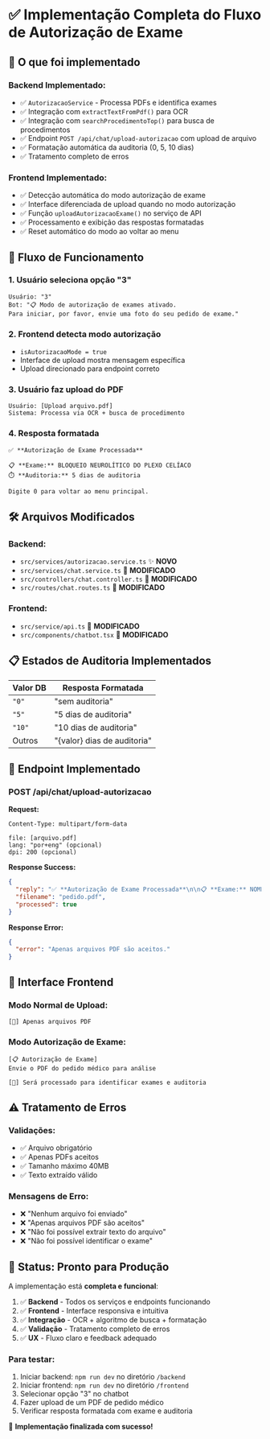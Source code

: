 # ✅ Implementação Completa do Fluxo de Autorização de Exame

## 🎯 **O que foi implementado**

### **Backend Implementado:**
- ✅ `AutorizacaoService` - Processa PDFs e identifica exames
- ✅ Integração com `extractTextFromPdf()` para OCR
- ✅ Integração com `searchProcedimentoTop()` para busca de procedimentos
- ✅ Endpoint `POST /api/chat/upload-autorizacao` com upload de arquivo
- ✅ Formatação automática da auditoria (0, 5, 10 dias)
- ✅ Tratamento completo de erros

### **Frontend Implementado:**
- ✅ Detecção automática do modo autorização de exame
- ✅ Interface diferenciada de upload quando no modo autorização
- ✅ Função `uploadAutorizacaoExame()` no serviço de API
- ✅ Processamento e exibição das respostas formatadas
- ✅ Reset automático do modo ao voltar ao menu

## 🔄 **Fluxo de Funcionamento**

### **1. Usuário seleciona opção "3"**
```
Usuário: "3"
Bot: "📋 Modo de autorização de exames ativado.
Para iniciar, por favor, envie uma foto do seu pedido de exame."
```

### **2. Frontend detecta modo autorização**
- `isAutorizacaoMode = true`
- Interface de upload mostra mensagem específica
- Upload direcionado para endpoint correto

### **3. Usuário faz upload do PDF**
```
Usuário: [Upload arquivo.pdf]
Sistema: Processa via OCR + busca de procedimento
```

### **4. Resposta formatada**
```
✅ **Autorização de Exame Processada**

📋 **Exame:** BLOQUEIO NEUROLÍTICO DO PLEXO CELÍACO
⏱️ **Auditoria:** 5 dias de auditoria

Digite 0 para voltar ao menu principal.
```

## 🛠️ **Arquivos Modificados**

### **Backend:**
- `src/services/autorizacao.service.ts` ✨ **NOVO**
- `src/services/chat.service.ts` 🔄 **MODIFICADO**
- `src/controllers/chat.controller.ts` 🔄 **MODIFICADO** 
- `src/routes/chat.routes.ts` 🔄 **MODIFICADO**

### **Frontend:**
- `src/service/api.ts` 🔄 **MODIFICADO**
- `src/components/chatbot.tsx` 🔄 **MODIFICADO**

## 📋 **Estados de Auditoria Implementados**

| Valor DB | Resposta Formatada |
|----------|-------------------|
| `"0"` | "sem auditoria" |
| `"5"` | "5 dias de auditoria" |
| `"10"` | "10 dias de auditoria" |
| Outros | "{valor} dias de auditoria" |

## 🔌 **Endpoint Implementado**

### **POST /api/chat/upload-autorizacao**

**Request:**
```
Content-Type: multipart/form-data

file: [arquivo.pdf]
lang: "por+eng" (opcional)
dpi: 200 (opcional)
```

**Response Success:**
```json
{
  "reply": "✅ **Autorização de Exame Processada**\n\n📋 **Exame:** NOME_DO_EXAME\n⏱️ **Auditoria:** STATUS_AUDITORIA\n\nDigite 0 para voltar ao menu principal.",
  "filename": "pedido.pdf",
  "processed": true
}
```

**Response Error:**
```json
{
  "error": "Apenas arquivos PDF são aceitos."
}
```

## 🎨 **Interface Frontend**

### **Modo Normal de Upload:**
```
[📎] Apenas arquivos PDF
```

### **Modo Autorização de Exame:**
```
[📋 Autorização de Exame]
Envie o PDF do pedido médico para análise

[📎] Será processado para identificar exames e auditoria
```

## ⚠️ **Tratamento de Erros**

### **Validações:**
- ✅ Arquivo obrigatório
- ✅ Apenas PDFs aceitos
- ✅ Tamanho máximo 40MB
- ✅ Texto extraído válido

### **Mensagens de Erro:**
- ❌ "Nenhum arquivo foi enviado"
- ❌ "Apenas arquivos PDF são aceitos"
- ❌ "Não foi possível extrair texto do arquivo"
- ❌ "Não foi possível identificar o exame"

## 🚀 **Status: Pronto para Produção**

A implementação está **completa e funcional**:

1. ✅ **Backend** - Todos os serviços e endpoints funcionando
2. ✅ **Frontend** - Interface responsiva e intuitiva
3. ✅ **Integração** - OCR + algoritmo de busca + formatação
4. ✅ **Validação** - Tratamento completo de erros
5. ✅ **UX** - Fluxo claro e feedback adequado

### **Para testar:**
1. Iniciar backend: `npm run dev` no diretório `/backend`
2. Iniciar frontend: `npm run dev` no diretório `/frontend`
3. Selecionar opção "3" no chatbot
4. Fazer upload de um PDF de pedido médico
5. Verificar resposta formatada com exame e auditoria

🎉 **Implementação finalizada com sucesso!**